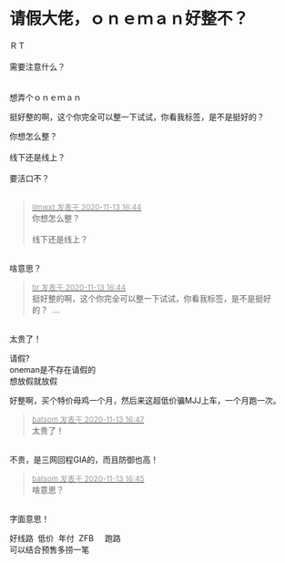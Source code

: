 # 请假大佬，ｏｎｅｍａｎ好整不？


ＲＴ<br />
<br />
需要注意什么？<br />
<br />
<br />
想弄个ｏｎｅｍａｎ

挺好整的啊，这个你完全可以整一下试试，你看我标签，是不是挺好的？ <img src="static/image/smiley/yct/012.gif" smilieid="31" border="0" alt="" />

你想怎么整？<br />
<br />
线下还是线上？<br />
<br />
要活口不？<br />
<br />
<img src="static/image/smiley/default/titter.gif" smilieid="9" border="0" alt="" /><img src="static/image/smiley/default/titter.gif" smilieid="9" border="0" alt="" /><img src="static/image/smiley/default/titter.gif" smilieid="9" border="0" alt="" />

<div class="quote"><blockquote><font size="2"><a href="https://www.hostloc.com/forum.php?mod=redirect&amp;goto=findpost&amp;pid=9449210&amp;ptid=766291" target="_blank"><font color="#999999">llmwxt 发表于 2020-11-13 16:44</font></a></font><br />
你想怎么整？<br />
<br />
线下还是线上？</blockquote></div><br />
啥意思？

<div class="quote"><blockquote><font size="2"><a href="https://www.hostloc.com/forum.php?mod=redirect&amp;goto=findpost&amp;pid=9449207&amp;ptid=766291" target="_blank"><font color="#999999">tir 发表于 2020-11-13 16:44</font></a></font><br />
挺好整的啊，这个你完全可以整一下试试，你看我标签，是不是挺好的？&nbsp;&nbsp;...</blockquote></div><br />
太贵了！

请假?<br />
oneman是不存在请假的<br />
想放假就放假<br />
<img src="static/image/smiley/yct/013.gif" smilieid="43" border="0" alt="" />

好整啊，买个特价母鸡一个月，然后来这超低价骗MJJ上车，一个月跑一次。

<div class="quote"><blockquote><font size="2"><a href="https://www.hostloc.com/forum.php?mod=redirect&amp;goto=findpost&amp;pid=9449231&amp;ptid=766291" target="_blank"><font color="#999999">batsom 发表于 2020-11-13 16:47</font></a></font><br />
太贵了！</blockquote></div><br />
不贵，是三网回程GIA的，而且防御也高！

<div class="quote"><blockquote><font size="2"><a href="https://www.hostloc.com/forum.php?mod=redirect&amp;goto=findpost&amp;pid=9449220&amp;ptid=766291" target="_blank"><font color="#999999">batsom 发表于 2020-11-13 16:45</font></a></font><br />
啥意思？</blockquote></div><br />
字面意思！

好线路&nbsp;&nbsp;低价&nbsp;&nbsp;年付&nbsp;&nbsp;ZFB&nbsp; &nbsp;&nbsp;&nbsp;跑路<br />
可以结合预售多捞一笔
